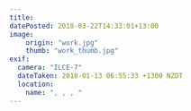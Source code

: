 ```yaml
---
title: 
datePosted: 2018-03-22T14:33:01+13:00
image: 
    origin: "work.jpg"
    thumb: "work_thumb.jpg"
exif:
  camera: "ILCE-7"
  dateTaken: 2018-01-13 06:55:33 +1300 NZDT
  location:
    name: ", , , "
---
```



	